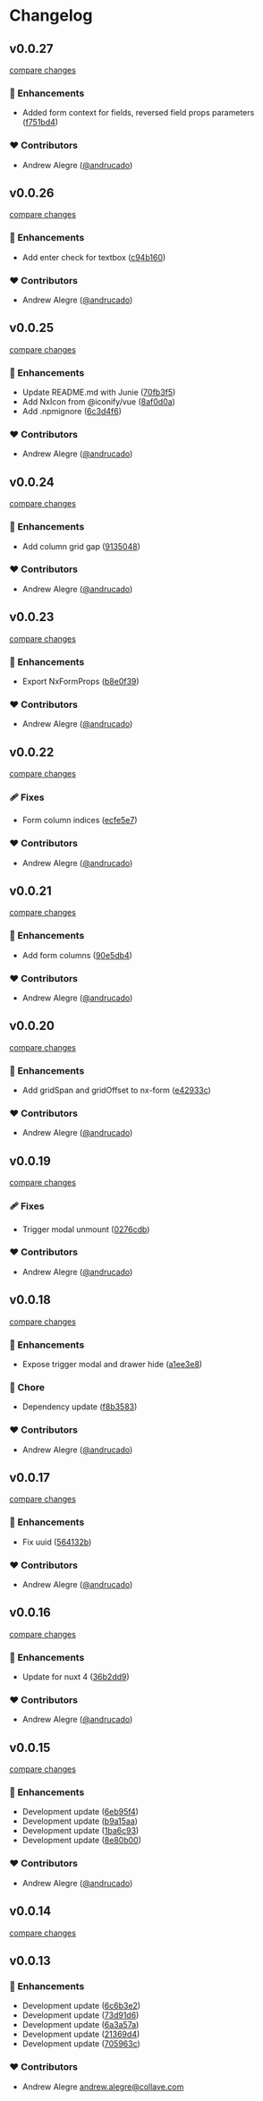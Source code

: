# Changelog


## v0.0.27

[compare changes](https://github.com/andrucado/nuxt-layer-naiveui-ex/compare/v0.0.26...v0.0.27)

### 🚀 Enhancements

- Added form context for fields, reversed field props parameters ([f751bd4](https://github.com/andrucado/nuxt-layer-naiveui-ex/commit/f751bd4))

### ❤️ Contributors

- Andrew Alegre ([@andrucado](https://github.com/andrucado))

## v0.0.26

[compare changes](https://github.com/andrucado/nuxt-layer-naiveui-ex/compare/v0.0.25...v0.0.26)

### 🚀 Enhancements

- Add enter check for textbox ([c94b160](https://github.com/andrucado/nuxt-layer-naiveui-ex/commit/c94b160))

### ❤️ Contributors

- Andrew Alegre ([@andrucado](https://github.com/andrucado))

## v0.0.25

[compare changes](https://github.com/andrucado/nuxt-layer-naiveui-ex/compare/v0.0.24...v0.0.25)

### 🚀 Enhancements

- Update README.md with Junie ([70fb3f5](https://github.com/andrucado/nuxt-layer-naiveui-ex/commit/70fb3f5))
- Add NxIcon from @iconify/vue ([8af0d0a](https://github.com/andrucado/nuxt-layer-naiveui-ex/commit/8af0d0a))
- Add .npmignore ([6c3d4f6](https://github.com/andrucado/nuxt-layer-naiveui-ex/commit/6c3d4f6))

### ❤️ Contributors

- Andrew Alegre ([@andrucado](https://github.com/andrucado))

## v0.0.24

[compare changes](https://github.com/andrucado/nuxt-layer-naiveui-ex/compare/v0.0.23...v0.0.24)

### 🚀 Enhancements

- Add column grid gap ([9135048](https://github.com/andrucado/nuxt-layer-naiveui-ex/commit/9135048))

### ❤️ Contributors

- Andrew Alegre ([@andrucado](https://github.com/andrucado))

## v0.0.23

[compare changes](https://github.com/andrucado/nuxt-layer-naiveui-ex/compare/v0.0.22...v0.0.23)

### 🚀 Enhancements

- Export NxFormProps ([b8e0f39](https://github.com/andrucado/nuxt-layer-naiveui-ex/commit/b8e0f39))

### ❤️ Contributors

- Andrew Alegre ([@andrucado](https://github.com/andrucado))

## v0.0.22

[compare changes](https://github.com/andrucado/nuxt-layer-naiveui-ex/compare/v0.0.21...v0.0.22)

### 🩹 Fixes

- Form column indices ([ecfe5e7](https://github.com/andrucado/nuxt-layer-naiveui-ex/commit/ecfe5e7))

### ❤️ Contributors

- Andrew Alegre ([@andrucado](https://github.com/andrucado))

## v0.0.21

[compare changes](https://github.com/andrucado/nuxt-layer-naiveui-ex/compare/v0.0.20...v0.0.21)

### 🚀 Enhancements

- Add form columns ([90e5db4](https://github.com/andrucado/nuxt-layer-naiveui-ex/commit/90e5db4))

### ❤️ Contributors

- Andrew Alegre ([@andrucado](https://github.com/andrucado))

## v0.0.20

[compare changes](https://github.com/andrucado/nuxt-layer-naiveui-ex/compare/v0.0.19...v0.0.20)

### 🚀 Enhancements

- Add gridSpan and gridOffset to nx-form ([e42933c](https://github.com/andrucado/nuxt-layer-naiveui-ex/commit/e42933c))

### ❤️ Contributors

- Andrew Alegre ([@andrucado](https://github.com/andrucado))

## v0.0.19

[compare changes](https://github.com/andrucado/nuxt-layer-naiveui-ex/compare/v0.0.18...v0.0.19)

### 🩹 Fixes

- Trigger modal unmount ([0276cdb](https://github.com/andrucado/nuxt-layer-naiveui-ex/commit/0276cdb))

### ❤️ Contributors

- Andrew Alegre ([@andrucado](https://github.com/andrucado))

## v0.0.18

[compare changes](https://github.com/andrucado/nuxt-layer-naiveui-ex/compare/v0.0.17...v0.0.18)

### 🚀 Enhancements

- Expose trigger modal and drawer hide ([a1ee3e8](https://github.com/andrucado/nuxt-layer-naiveui-ex/commit/a1ee3e8))

### 🏡 Chore

- Dependency update ([f8b3583](https://github.com/andrucado/nuxt-layer-naiveui-ex/commit/f8b3583))

### ❤️ Contributors

- Andrew Alegre ([@andrucado](https://github.com/andrucado))

## v0.0.17

[compare changes](https://github.com/andrucado/nuxt-layer-naiveui-ex/compare/v0.0.16...v0.0.17)

### 🚀 Enhancements

- Fix uuid ([564132b](https://github.com/andrucado/nuxt-layer-naiveui-ex/commit/564132b))

### ❤️ Contributors

- Andrew Alegre ([@andrucado](https://github.com/andrucado))

## v0.0.16

[compare changes](https://github.com/andrucado/nuxt-layer-naiveui-ex/compare/v0.0.15...v0.0.16)

### 🚀 Enhancements

- Update for nuxt 4 ([36b2dd9](https://github.com/andrucado/nuxt-layer-naiveui-ex/commit/36b2dd9))

### ❤️ Contributors

- Andrew Alegre ([@andrucado](https://github.com/andrucado))

## v0.0.15

[compare changes](https://github.com/andrucado/nuxt-layer-naiveui-ex/compare/v0.0.14...v0.0.15)

### 🚀 Enhancements

- Development update ([6eb95f4](https://github.com/andrucado/nuxt-layer-naiveui-ex/commit/6eb95f4))
- Development update ([b9a15aa](https://github.com/andrucado/nuxt-layer-naiveui-ex/commit/b9a15aa))
- Development update ([1ba6c93](https://github.com/andrucado/nuxt-layer-naiveui-ex/commit/1ba6c93))
- Development update ([8e80b00](https://github.com/andrucado/nuxt-layer-naiveui-ex/commit/8e80b00))

### ❤️ Contributors

- Andrew Alegre ([@andrucado](https://github.com/andrucado))

## v0.0.14

[compare changes](https://github.com/andrucado/nuxt-layer-naiveui-ex/compare/v0.0.13...v0.0.14)

## v0.0.13


### 🚀 Enhancements

- Development update ([6c6b3e2](https://github.com/andrucado/nuxt-layer-naiveui-ex/commit/6c6b3e2))
- Development update ([73d91d6](https://github.com/andrucado/nuxt-layer-naiveui-ex/commit/73d91d6))
- Development update ([6a3a57a](https://github.com/andrucado/nuxt-layer-naiveui-ex/commit/6a3a57a))
- Development update ([21369d4](https://github.com/andrucado/nuxt-layer-naiveui-ex/commit/21369d4))
- Development update ([705963c](https://github.com/andrucado/nuxt-layer-naiveui-ex/commit/705963c))

### ❤️ Contributors

- Andrew Alegre <andrew.alegre@collave.com>

